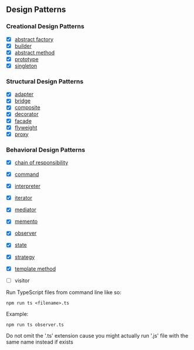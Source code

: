 ## Design Patterns

### Creational Design Patterns
- [x] [abstract factory](abstract-factory.md)
- [x] [builder](builder.md)
- [x] [abstract method](abstract-method.md)
- [x] [prototype](prototype.md)
- [x] [singleton](singleton.md)

### Structural Design Patterns
- [x] [adapter](adapter.md)
- [x] [bridge](bridge.md)
- [x] [composite](composite.md)
- [x] [decorator](decorator.md)
- [x] [facade](facade.md)
- [x] [flyweight](flyweight.md)
- [x] [proxy](proxy.md)

### Behavioral Design Patterns
- [x] [chain of responsibility](chain-of-responsibility.md)
- [x] [command](command.md)
- [x] [interpreter](interpreter.md)
- [x] [iterator](iterator.md)
- [x] [mediator](mediator.md)
- [x] [memento](memento.md)
- [x] [observer](observer.md)
- [x] [state](state.md)
- [x] [strategy](strategy.md)
- [x] [template method](template-method.md)
- [ ] visitor


Run TypeScript files from command line like so:
```
npm run ts <filename>.ts
```

Example:
```
npm run ts observer.ts
```

Do not omit the '.ts' extension cause you might actually run '.js' file with the same name instead if exists
